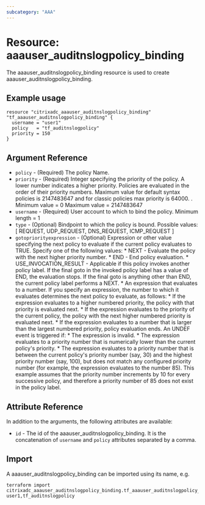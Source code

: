```yaml
---
subcategory: "AAA"
---
```


# Resource: aaauser_auditnslogpolicy_binding

The aaauser_auditnslogpolicy_binding resource is used to create aaauser_auditnslogpolicy_binding.


## Example usage

```hcl
resource "citrixadc_aaauser_auditnslogpolicy_binding" "tf_aaauser_auditnslogpolicy_binding" {
  username = "user1"
  policy   = "tf_auditnslogpolicy"
  priority = 150
}
```


## Argument Reference

* `policy` - (Required) The policy Name.
* `priority` - (Required) Integer specifying the priority of the policy.  A lower number indicates a higher priority. Policies are evaluated in the order of their priority numbers. Maximum value for default syntax policies is 2147483647 and for classic policies max priority is 64000. . Minimum value =  0 Maximum value =  2147483647
* `username` - (Required) User account to which to bind the policy. Minimum length =  1
* `type` - (Optional) Bindpoint to which the policy is bound. Possible values: [ REQUEST, UDP_REQUEST, DNS_REQUEST, ICMP_REQUEST ]
* `gotopriorityexpression` - (Optional) Expression or other value specifying the next policy to evaluate if the current policy evaluates to TRUE.  Specify one of the following values: * NEXT - Evaluate the policy with the next higher priority number. * END - End policy evaluation. * USE_INVOCATION_RESULT - Applicable if this policy invokes another policy label. If the final goto in the invoked policy label has a value of END, the evaluation stops. If the final goto is anything other than END, the current policy label performs a NEXT. * An expression that evaluates to a number. If you specify an expression, the number to which it evaluates determines the next policy to evaluate, as follows: *  If the expression evaluates to a higher numbered priority, the policy with that priority is evaluated next. * If the expression evaluates to the priority of the current policy, the policy with the next higher numbered priority is evaluated next. * If the expression evaluates to a number that is larger than the largest numbered priority, policy evaluation ends. An UNDEF event is triggered if: * The expression is invalid. * The expression evaluates to a priority number that is numerically lower than the current policy's priority. * The expression evaluates to a priority number that is between the current policy's priority number (say, 30) and the highest priority number (say, 100), but does not match any configured priority number (for example, the expression evaluates to the number 85). This example assumes that the priority number increments by 10 for every successive policy, and therefore a priority number of 85 does not exist in the policy label.


## Attribute Reference

In addition to the arguments, the following attributes are available:

* `id` - The id of the aaauser_auditnslogpolicy_binding. It is the concatenation of  `username` and `policy` attributes separated by a comma.


## Import

A aaauser_auditnslogpolicy_binding can be imported using its name, e.g.

```shell
terraform import citrixadc_aaauser_auditnslogpolicy_binding.tf_aaauser_auditnslogpolicy_binding user1,tf_auditnslogpolicy
```
